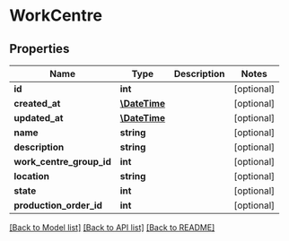 # WorkCentre

## Properties
Name | Type | Description | Notes
------------ | ------------- | ------------- | -------------
**id** | **int** |  | [optional] 
**created_at** | [**\DateTime**](\DateTime.md) |  | [optional] 
**updated_at** | [**\DateTime**](\DateTime.md) |  | [optional] 
**name** | **string** |  | [optional] 
**description** | **string** |  | [optional] 
**work_centre_group_id** | **int** |  | [optional] 
**location** | **string** |  | [optional] 
**state** | **int** |  | [optional] 
**production_order_id** | **int** |  | [optional] 

[[Back to Model list]](../README.md#documentation-for-models) [[Back to API list]](../README.md#documentation-for-api-endpoints) [[Back to README]](../README.md)


